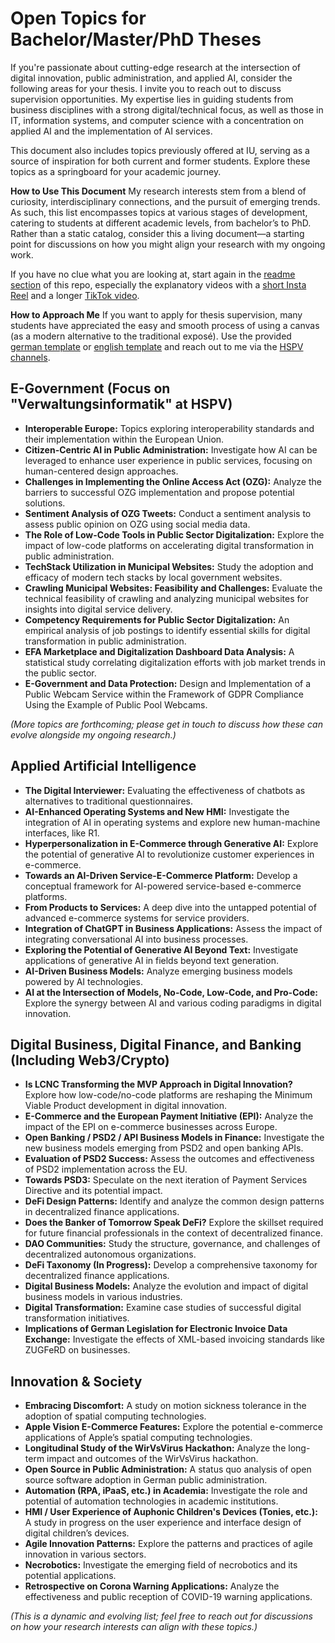# Open Topics for Bachelor/Master/PhD Theses

If you're passionate about cutting-edge research at the intersection of digital innovation, public administration, and applied AI, consider the following areas for your thesis. I invite you to reach out to discuss supervision opportunities. My expertise lies in guiding students from business disciplines with a strong digital/technical focus, as well as those in IT, information systems, and computer science with a concentration on applied AI and the implementation of AI services.

This document also includes topics previously offered at IU, serving as a source of inspiration for both current and former students. Explore these topics as a springboard for your academic journey.

**How to Use This Document**
My research interests stem from a blend of curiosity, interdisciplinary connections, and the pursuit of emerging trends. As such, this list encompasses topics at various stages of development, catering to students at different academic levels, from bachelor’s to PhD. Rather than a static catalog, consider this a living document—a starting point for discussions on how you might align your research with my ongoing work.

If you have no clue what you are looking at, start again in the [readme section](https://github.com/nicolaikrueger/thesis_canvas/tree/main) of this repo, especially the explanatory videos with a [short Insta Reel](https://www.instagram.com/reel/C-98RDWNE_B/) and a longer [TikTok video](https://www.tiktok.com/@nicolaikrueger/video/7405870738902666529).

**How to Approach Me** If you want to apply for thesis supervision, many students have appreciated the easy and smooth process of using a canvas (as a modern alternative to the traditional exposé). Use the provided [german template](https://github.com/nicolaikrueger/thesis_canvas/blob/main/Thesis%20Design%20Canvas%20-%20DE.jpg) or [english template](https://github.com/nicolaikrueger/thesis_canvas/blob/main/Thesis%20Design%20Canvas%20-%20EN.jpg) and reach out to me via the [HSPV channels](https://www.hspv.nrw.de/organisation/personalverzeichnis/eintrag/dr-nicolai-krueger).

## E-Government (Focus on "Verwaltungsinformatik" at HSPV)
- **Interoperable Europe:** Topics exploring interoperability standards and their implementation within the European Union.
- **Citizen-Centric AI in Public Administration:** Investigate how AI can be leveraged to enhance user experience in public services, focusing on human-centered design approaches.
- **Challenges in Implementing the Online Access Act (OZG):** Analyze the barriers to successful OZG implementation and propose potential solutions.
- **Sentiment Analysis of OZG Tweets:** Conduct a sentiment analysis to assess public opinion on OZG using social media data.
- **The Role of Low-Code Tools in Public Sector Digitalization:** Explore the impact of low-code platforms on accelerating digital transformation in public administration.
- **TechStack Utilization in Municipal Websites:** Study the adoption and efficacy of modern tech stacks by local government websites.
- **Crawling Municipal Websites: Feasibility and Challenges:** Evaluate the technical feasibility of crawling and analyzing municipal websites for insights into digital service delivery.
- **Competency Requirements for Public Sector Digitalization:** An empirical analysis of job postings to identify essential skills for digital transformation in public administration.
- **EFA Marketplace and Digitalization Dashboard Data Analysis:** A statistical study correlating digitalization efforts with job market trends in the public sector.
- **E-Government and Data Protection:** Design and Implementation of a Public Webcam Service within the Framework of GDPR Compliance Using the Example of Public Pool Webcams.
  
*(More topics are forthcoming; please get in touch to discuss how these can evolve alongside my ongoing research.)*

## Applied Artificial Intelligence
- **The Digital Interviewer:** Evaluating the effectiveness of chatbots as alternatives to traditional questionnaires.
- **AI-Enhanced Operating Systems and New HMI:** Investigate the integration of AI in operating systems and explore new human-machine interfaces, like R1.
- **Hyperpersonalization in E-Commerce through Generative AI:** Explore the potential of generative AI to revolutionize customer experiences in e-commerce.
- **Towards an AI-Driven Service-E-Commerce Platform:** Develop a conceptual framework for AI-powered service-based e-commerce platforms.
- **From Products to Services:** A deep dive into the untapped potential of advanced e-commerce systems for service providers.
- **Integration of ChatGPT in Business Applications:** Assess the impact of integrating conversational AI into business processes.
- **Exploring the Potential of Generative AI Beyond Text:** Investigate applications of generative AI in fields beyond text generation.
- **AI-Driven Business Models:** Analyze emerging business models powered by AI technologies.
- **AI at the Intersection of Models, No-Code, Low-Code, and Pro-Code:** Explore the synergy between AI and various coding paradigms in digital innovation.

## Digital Business, Digital Finance, and Banking (Including Web3/Crypto)
- **Is LCNC Transforming the MVP Approach in Digital Innovation?** Explore how low-code/no-code platforms are reshaping the Minimum Viable Product development in digital innovation.
- **E-Commerce and the European Payment Initiative (EPI):** Analyze the impact of the EPI on e-commerce businesses across Europe.
- **Open Banking / PSD2 / API Business Models in Finance:** Investigate the new business models emerging from PSD2 and open banking APIs.
- **Evaluation of PSD2 Success:** Assess the outcomes and effectiveness of PSD2 implementation across the EU.
- **Towards PSD3:** Speculate on the next iteration of Payment Services Directive and its potential impact.
- **DeFi Design Patterns:** Identify and analyze the common design patterns in decentralized finance applications.
- **Does the Banker of Tomorrow Speak DeFi?** Explore the skillset required for future financial professionals in the context of decentralized finance.
- **DAO Communities:** Study the structure, governance, and challenges of decentralized autonomous organizations.
- **DeFi Taxonomy (In Progress):** Develop a comprehensive taxonomy for decentralized finance applications.
- **Digital Business Models:** Analyze the evolution and impact of digital business models in various industries.
- **Digital Transformation:** Examine case studies of successful digital transformation initiatives.
- **Implications of German Legislation for Electronic Invoice Data Exchange:** Investigate the effects of XML-based invoicing standards like ZUGFeRD on businesses.

## Innovation & Society
- **Embracing Discomfort:** A study on motion sickness tolerance in the adoption of spatial computing technologies.
- **Apple Vision E-Commerce Features:** Explore the potential e-commerce applications of Apple’s spatial computing technologies.
- **Longitudinal Study of the WirVsVirus Hackathon:** Analyze the long-term impact and outcomes of the WirVsVirus hackathon.
- **Open Source in Public Administration:** A status quo analysis of open source software adoption in German public administration.
- **Automation (RPA, iPaaS, etc.) in Academia:** Investigate the role and potential of automation technologies in academic institutions.
- **HMI / User Experience of Auphonic Children's Devices (Tonies, etc.):** A study in progress on the user experience and interface design of digital children’s devices.
- **Agile Innovation Patterns:** Explore the patterns and practices of agile innovation in various sectors.
- **Necrobotics:** Investigate the emerging field of necrobotics and its potential applications.
- **Retrospective on Corona Warning Applications:** Analyze the effectiveness and public reception of COVID-19 warning applications.

*(This is a dynamic and evolving list; feel free to reach out for discussions on how your research interests can align with these topics.)*
